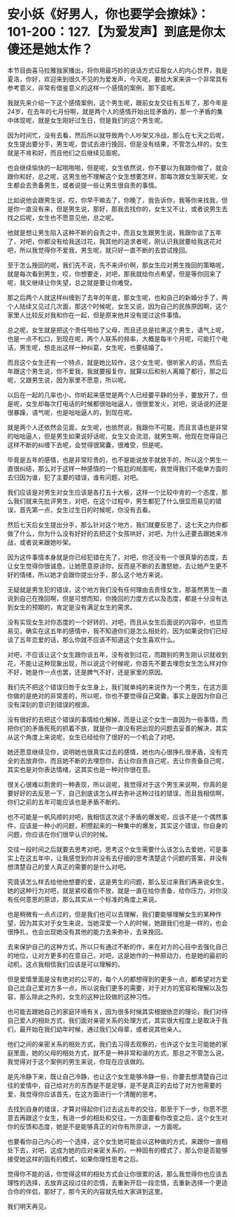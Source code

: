 # 安小妖《好男人，你也要学会撩妹》：101-200：127.【为爱发声】到底是你太傻还是她太作？

本节目由喜马拉雅独家播出，将你用最巧妙的说话方式征服女人的内心世界，我是夏洛，你好，欢迎来到很久不见的为爱发声，今天呢，要给大家来讲一个非常具有参考意义，非常有借鉴意义的这样一个感情的案例，那下面呢。

我就先来介绍一下这个感情案例，这个男生呢，跟前女友交往有五年了，那今年是24岁，在去年的七月份啊，就是两个人的感情开始出现矛盾的，那一个矛盾的集中体现呢，就是女生刚好过生日，但是我们的这个男生呢。

因为时间忙，没有去看，然后所以就导致两个人吵架又冷战，那么在七天之后呢，女生提出要分手，男生呢，尝试去进行挽回，但是没有结果，不管怎么样的，女生就是不肯和好，而且他们之后继续见面呢。

也会继续愉快的一起啪啪啪，但是呢，女生依然说，你不要以为我跟你做了，就会跟你和好，总之呢，这男生他不理解这个女生想要怎样，那每次跟女生聊天呢，女生都会去责备男生，或者说提一些让男生很自责的事情。

比如说他会跟男生说，哎，你早干嘛去了，你晚了，我告诉你，我等你来找我，但是你一直没有来，但是男生说，那好，那我去找你的，女生又不让，或者说男生去找之后呢，女生也不愿意见他，总之呢。

他就是想让男生陷入这种不断的自责之中，而且女生跟男生说，我跟你谈了五年了，对吧，你都没有给我送过花，我其他的追求者呢，刚认识我就要给我送花对吧，所以我觉得你不爱我，男生呢，就只好一直不断的去尝试挽回。

至于怎么挽回的呢，我们先不说，先不来评价啊，那女生应对男生挽回的策略呢，就是每次看到男生，哎，你想要走，对吧，那我就给你点希望，但是等你回来了呢，我又继续让你失望，总之就是要让你难受。

那之后两个人就这样纠缠到了去年的年底，那女生呢，也和自己的新婚分手了，两个人陆续又见过几次面，那这个时候呢，女生又说，因为自己的民族原因啊，这个家里人比较反对我和你在一起，但是原来他并没有提过这件事情。

总之呢，女生就是把这个责任甩给了父母，而且还总是拉黑这个男生，语气上呢，也是一点不松口，到现在呢，两个人联系的频率，大概是每半个月呢，可能打个电话，男生呢，想走出这样一种纠葛，女生呢，也要结婚了。

而且这个女生还有一个特点，就是她比较作，这个女生呢，很听家人的话，然后去年跟这个男生说，你不爱我，我就要报复你，就算以后和别人离婚了都行，那之后呢，又跟男生说，因为家里不愿意，所以呢。

以后在一起的几率也小，你听起来感觉是两个人已经要平静的分手，要放开了，但是呢，女生却每次打电话的时候都很咄咄逼人，很很爱发火，对吧，说话说的还是很暴躁，语气呢，也是咄咄逼人的，到现在呢。

就是两个人还依然会见面，女生呢，也依然说，我跟你不可能，而且言语也是非常的咄咄逼人，但是男生如果说好话呢，女生又会流泪，就男生啊，他现在觉得自己这样不断的纠缠下去呢，会觉得很窝囊，很难受，但是呢。

毕竟是五年的感情，也是非常珍贵的，也不是能说放手就放手的，所以这个男生一直很纠结，那么对于这样一种感情的一个尴尬的局面呢，我觉得我们不能单方面的去归因为谁，犯了主要的错误，谁有问题，对吧。

我们应该是对男生对女生应该是各打五十大板，这样一个比较中肯的一个态度，那么我们就来先批评男生，对吧，在这个过程中，男生都犯了什么很显而易见的错误，首先第一点，女生过生日的时候呢，你没有去看。

然后七天后女生提出分手，那么针对这个地方，我们就要反思了，这七天之内你都做了什么，你为什么没有好好的去把这个女孩哄好，对吧，为什么还要去跟她来冷战，或者说来跟她吵架。

因为这件事情本身就是你已经犯错在先了，对吧，你还没有一个很真挚的态度，去让女生觉得你很诚恳，让她愿意原谅你，反而是不断的去激怒她，去让她产生更不好的情绪，所以她才会跟你提出分手，那么这个地方来说。

无疑就是男生犯的错误，这个地方我们没有任何理由去责怪女生，那虽然男生一直说到自己在挽回啊，但是可想而知，你挽回的力度方式以及态度，都是十分没有达到女生的预期的，肯定是没有满足女生的需求。

没有实现女生对你态度的一个好转的，对吧，而且从女生后面说的内容中，也显而易见，确实在这五年的感情中，我不知道你们是怎么相处的，因为如果说你们已经谈了五年恋爱的话，那么你就不应该不知道这个女生喜欢什么。

对吧，不应该让这个女生跟你谈五年，没有收到过花，而跟别的男生刚认识就收到花，不能让这种现象出现，所以说这个时候呢，你首先不要去埋怨女生怎么样对你不好，她是作一点也罢，还是脾气不好，还是家里的原因。

我们先不把这个错误归咎于女生身上，我们就单纯的来说作为一个男生，在这方面你做的是绝对的非常差的，所以呢，你也不要觉得自己窝囊，事实上是因为你自己没有深刻的意识到错误的根源。

没有很好的去把这个错误的事情给化解掉，而是让这个女生一直因为一些事情，而把你们的矛盾死死的抓着不放，就是你一直没有把出现的问题去妥善的解决，其实从这个角度上来说呢，女生已经给你了很好的一个机会了对吧。

她还愿意继续见你，说明她也很真实过去的感情，她也内心很挣扎很矛盾，没有完全的去放弃你，而且她不断的去埋怨你，去让你自责自己呢，去让你责备自己呢，其实也是对你表达情绪，这其实也是一种对你很在意。

很关心很难以割舍的一种表现，所以说呢，我觉得对于这个男生来说啊，你真的是要好好的去反思一下，自己到底该怎么样去弥补这种过往的错误，而且我相信啊，你们之前的五年可能应该也是矛盾不断的。

也不可能是一帆风顺的对吧，我相信这次这个矛盾的爆发呢，应该不是一个偶然事件，应该是一种小的问题，积攒起来的一种集中的爆发，其实这个错误，你自身的问题，你应该在你们很早认识的时候。

交往一段时间之后就要去思考对吧，思考这个女生需要什么该怎么去爱她，可是事实上在这五年中，让我感觉到你并没有去仔细的思考清楚这个问题的答案，并没有想清楚自己的爱人真正的需要的是什么对吧。

究竟该怎么样去给他他想要的爱，这是男生的问题，那么反过来我们再来说女生，她的这种行为对吧，就是紧咬着你不放，就是一直在给你责备，给你压力，对你没有任何意思的原谅，那么其实从一个标准的角度上来说。

也是稍微有一点点过的，但是我们也可以去理解，我们要能够理解女生的某种作望，因为其实对于女生来说，当她深爱一个人的时候，她跟我们也是一样的，也会很挣扎，也会出现她没有其他的能力去来弥补，去来挽回。

去来保护自己的这种方式，所以只有通过不断的作，来在对方的心目中去强化自己的地位，让对方更多的在意自己，对吧，这是她作的一种原动力，也是她的最初的动机，这点我相信我们应该是可以理解的。

但是爱情里面是没有绝对的公平的，每个人的都想得到的更多一点，都希望对方爱自己比自己爱对方多一点，所以说我们更多的需要，对于对方的宽容和理解以及包容，那么除此之外的，女生的这种比较做的这种习性。

也可能去跟她自己的家庭环境有关，因为很多时候其实根据依恋的理论，我们对待自己爱人的相处方式，我们面对亲密关系的处理方式，其实很大程度上是取决于我们，最开始在我们幼年时候，通过我们父母辈，或者说其他亲人。

他们之间的亲密关系的相处方式，我们去习得去观察的，也许这个女生可能她的家庭里面，她的父母的相处方式，就不是一种非常和谐的方式，那总之不管怎么说，我觉得对于这个案例的男生来说，你现在应该做的。

是先冷静下来，既让自己冷静，也让这个女生能够冷静一些，你要去想清楚自己过往的爱情中，自己给对方的东西是不是足够，是不是真正的去给了对方他需要的爱，我觉得你应该首先，在这方面进行一个清醒的思考。

去找到自身的错误，才算对得起你们过去这五年的交往，那至于下一步，你愿不愿意去再跟这个女生，有进一步的相处和交往，一方面要看你改变之后，这个女生对你的反馈和态度，她是不是能够真正的对你有所原谅，一方面呢。

也要看你自己内心的一个选择，这个女生她可能会以这种做的方式，来跟你一直相处下去，对吧，这成为她的应对亲密关系的，一种固有的模式了，那么你是否能够接受她这样的固有的模式，如果你理性思考之后。

觉得你不能的话，你觉得这样的相处方式会让你很累的话，那么我觉得你也应该去理性的选择，去放弃这段过往的恋情，去重新开启一段恋情，去重新选择一个更适合你的伴侣，那好了，那今天的内容就先给大家讲到这里。

我们明天再见。